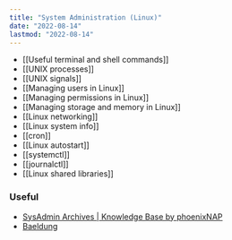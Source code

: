 ```yaml
---
title: "System Administration (Linux)"
date: "2022-08-14"
lastmod: "2022-08-14"
---
```


- [[Useful terminal and shell commands]]
- [[UNIX processes]]
- [[UNIX signals]]
- [[Managing users in Linux]]
- [[Managing permissions in Linux]]
- [[Managing storage and memory in Linux]]
- [[Linux networking]]
- [[Linux system info]]
- [[cron]]
- [[Linux autostart]]
- [[systemctl]]
- [[journalctl]]
- [[Linux shared libraries]]

### Useful
- [SysAdmin Archives | Knowledge Base by phoenixNAP](https://phoenixnap.com/kb/category/sysadmin)
- [Baeldung](https://www.baeldung.com/linux/)
